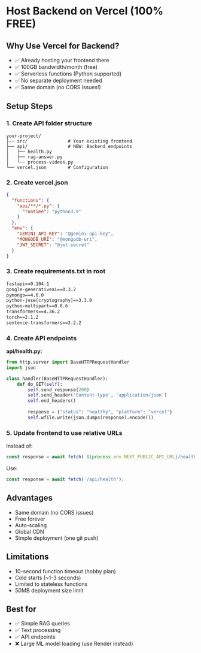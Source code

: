 # Host Backend on Vercel (100% FREE)

## Why Use Vercel for Backend?
- ✅ Already hosting your frontend there
- ✅ 100GB bandwidth/month (free)
- ✅ Serverless functions (Python supported)
- ✅ No separate deployment needed
- ✅ Same domain (no CORS issues!)

## Setup Steps

### 1. Create API folder structure
```
your-project/
├── src/               # Your existing frontend
├── api/               # NEW: Backend endpoints
│   ├── health.py
│   ├── rag-answer.py
│   └── process-videos.py
└── vercel.json        # Configuration
```

### 2. Create vercel.json
```json
{
  "functions": {
    "api/**/*.py": {
      "runtime": "python3.9"
    }
  },
  "env": {
    "GEMINI_API_KEY": "@gemini-api-key",
    "MONGODB_URI": "@mongodb-uri",
    "JWT_SECRET": "@jwt-secret"
  }
}
```

### 3. Create requirements.txt in root
```txt
fastapi==0.104.1
google-generativeai==0.3.2
pymongo==4.6.0
python-jose[cryptography]==3.3.0
python-multipart==0.0.6
transformers==4.36.2
torch==2.1.2
sentence-transformers==2.2.2
```

### 4. Create API endpoints

**api/health.py:**
```python
from http.server import BaseHTTPRequestHandler
import json

class handler(BaseHTTPRequestHandler):
    def do_GET(self):
        self.send_response(200)
        self.send_header('Content-type', 'application/json')
        self.end_headers()
        
        response = {"status": "healthy", "platform": "vercel"}
        self.wfile.write(json.dumps(response).encode())
```

### 5. Update frontend to use relative URLs
Instead of:
```typescript
const response = await fetch(`${process.env.NEXT_PUBLIC_API_URL}/health`);
```

Use:
```typescript
const response = await fetch('/api/health');
```

## Advantages
- Same domain (no CORS issues)
- Free forever
- Auto-scaling
- Global CDN
- Simple deployment (one git push)

## Limitations
- 10-second function timeout (hobby plan)
- Cold starts (~1-3 seconds)
- Limited to stateless functions
- 50MB deployment size limit

## Best for
- ✅ Simple RAG queries
- ✅ Text processing
- ✅ API endpoints
- ❌ Large ML model loading (use Render instead) 